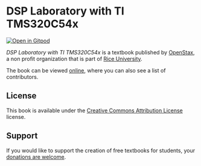 # DSP Laboratory with TI TMS320C54x

[![Open in Gitpod](https://gitpod.io/button/open-in-gitpod.svg)](https://gitpod.io/from-referrer/)

_DSP Laboratory with TI TMS320C54x_ is a textbook published by [OpenStax](https://openstax.org/), a non profit organization that is part of [Rice University](https://www.rice.edu/).

The book can be viewed [online](https://github.com/cnx-user-books/cnxbook-dsp-laboratory-with-ti-tms320c54x/releases/latest), where you can also see a list of contributors.

## License
This book is available under the [Creative Commons Attribution License](./LICENSE) license.

## Support
If you would like to support the creation of free textbooks for students, your [donations are welcome](https://riceconnect.rice.edu/donation/support-openstax-banner).
